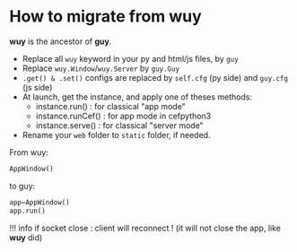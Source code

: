 # How to migrate from wuy

**wuy** is the ancestor of **guy**.

- Replace all `wuy` keyword in your py and html/js files, by `guy`
- Replace `wuy.Window`/`wuy.Server` by `guy.Guy`
- `.get() & .set()` configs are replaced by `self.cfg` (py side) and `guy.cfg` (js side)
- At launch, get the instance, and apply one of theses methods:
    - instance.run() : for classical "app mode"
    - instance.runCef() : for app mode in cefpython3
    - instance.serve() : for classical "server mode"
- Rename your `web` folder to `static` folder, if needed.

From wuy:

```python
AppWindow()
```

to guy:

```python
app=AppWindow() 
app.run()
```

!!! info
    if socket close : client will reconnect ! (it will not close the app, like **wuy** did)